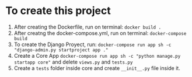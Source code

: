 # To create this project

1. After creating the Dockerfile, run on terminal: `docker build .`
2. After creatng the docker-compose.yml, run on terminal: `docker-compose build`
3. To create the Django Proyect, run: `docker-compose run app sh -c "django-admin.py startproject app ."`
4. Create a Core App `docker-compose run app sh -c "python manage.py startapp core"` and delete `views.py` and `tests.py`
5. Create a `tests` folder inside core and create `__init__.py` file inside it.